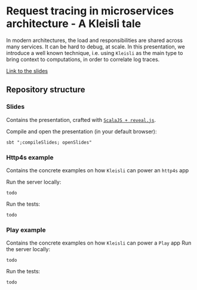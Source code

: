 # Request tracing in microservices architecture - A Kleisli tale
In modern architectures, the load and responsibilities are shared across many services. It can be hard to debug, at scale.
In this presentation, we introduce a well known technique, i.e. using `Kleisli` as the main type to bring context to computations,
in order to correlate log traces.

[Link to the slides](https://lforite.github.io/rio-talk/slides/#/)

## Repository structure

### Slides
Contains the presentation, crafted with [`ScalaJS + reveal.js`](https://github.com/pheymann/scala-reveal-js). 

Compile and open the presentation (in your default browser): 
```shell
sbt ";compileSlides; openSlides"
```

### Http4s example
Contains the concrete examples on how `Kleisli` can power an `http4s` app

Run the server locally:
```shell
todo
```

Run the tests:
```shell
todo
```
### Play example
Contains the concrete examples on how `Kleisli` can power a `Play` app
Run the server locally:
```shell
todo
```
Run the tests:
```shell
todo
```